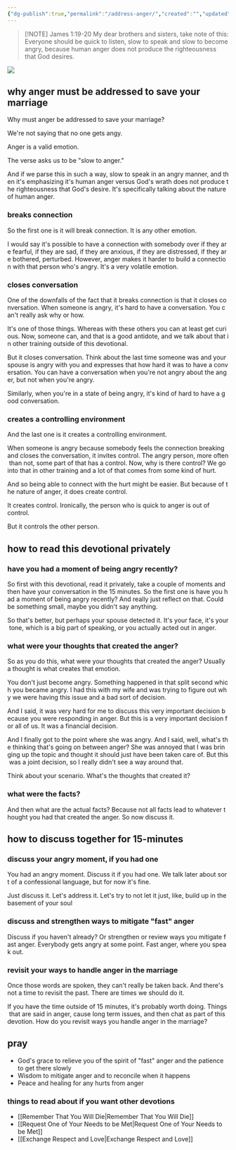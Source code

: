 ```yaml
---
{"dg-publish":true,"permalink":"/address-anger/","created":"","updated":""}
---
```



> [!NOTE] James 1:19-20
> My dear brothers and sisters, take note of this: Everyone should be quick to listen, slow to speak and slow to become angry, because human anger does not produce the righteousness that God desires.

![](https://res.cloudinary.com/dt9hlo5sw/image/upload/v1680119334/obsidian/image_idnrmi.png)

## why anger must be addressed to save your marriage
Why must anger be addressed to save your marriage?

We're not saying that no one gets angy.

Anger is a valid emotion.

The verse asks us to be "slow to anger."

And if we parse this in such a way, slow to speak in an angry manner, and then it's emphasizing it's human anger versus God's wrath does not produce the righteousness that God's desire. It's specifically talking about the nature of human anger.

### breaks connection
So the first one is it will break connection. It is any other emotion.

I would say it's possible to have a connection with somebody over if they are fearful, if they are sad, if they are anxious, if they are distressed, if they are bothered, perturbed. However, anger makes it harder to build a connection with that person who's angry. It's a very volatile emotion.

### closes conversation
One of the downfalls of the fact that it breaks connection is that it closes conversation. When someone is angry, it's hard to have a conversation. You can't really ask why or how.

It's one of those things. Whereas with these others you can at least get curious. Now, someone can, and that is a good antidote, and we talk about that in other training outside of this devotional.

But it closes conversation. Think about the last time someone was and your spouse is angry with you and expresses that how hard it was to have a conversation. You can have a conversation when you're not angry about the anger, but not when you're angry.

Similarly, when you're in a state of being angry, it's kind of hard to have a good conversation. 

### creates a controlling environment
And the last one is it creates a controlling environment. 

When someone is angry because somebody feels the connection breaking and closes the conversation, it invites control. The angry person, more often than not, some part of that has a control. Now, why is there control? We go into that in other training and a lot of that comes from some kind of hurt.

And so being able to connect with the hurt might be easier. But because of the nature of anger, it does create control. 

It creates control.  Ironically, the person who is quick to anger is out of control.

But it controls the other person.

## how to read this devotional privately

### have you had a moment of being angry recently?
So first with this devotional, read it privately, take a couple of moments and then have your conversation in the 15 minutes. So the first one is have you had a moment of being angry recently? And really just reflect on that. Could be something small, maybe you didn't say anything.

So that's better, but perhaps your spouse detected it. It's your face, it's your tone, which is a big part of speaking, or you actually acted out in anger. 

### what were your thoughts that created the anger?
So as you do this, what were your thoughts that created the anger? Usually a thought is what creates that emotion.

You don't just become angry. Something happened in that split second which you became angry. I had this with my wife and was trying to figure out why we were having this issue and a bad sort of decision.

And I said, it was very hard for me to discuss this very important decision because you were responding in anger. But this is a very important decision for all of us. It was a financial decision.

And I finally got to the point where she was angry. And I said, well, what's the thinking that's going on between anger? She was annoyed that I was bringing up the topic and thought it should just have been taken care of. But this was a joint decision, so I really didn't see a way around that.

Think about your scenario. What's the thoughts that created it?

### what were the facts?
And then what are the actual facts? Because not all facts lead to whatever thought you had that created the anger. So now discuss it.



## how to discuss together for 15-minutes

### discuss your angry moment, if you had one
You had an angry moment. Discuss it if you had one. We talk later about sort of a confessional language, but for now it's fine.

Just discuss it. Let's address it. Let's try to not let it just, like, build up in the basement of your soul

### discuss and strengthen ways to mitigate "fast" anger
Discuss if you haven't already? Or strengthen or review ways you mitigate fast anger. Everybody gets angry at some point. Fast anger, where you speak out.

### revisit your ways to handle anger in the marriage
Once those words are spoken, they can't really be taken back. And there's not a time to revisit the past. There are times we should do it.

If you have the time outside of 15 minutes, it's probably worth doing. Things that are said in anger, cause long term issues, and then chat as part of this devotion. How do you revisit ways you handle anger in the marriage? 
## pray

- God's grace to relieve you of the spirit of "fast" anger and the patience to get there slowly
- Wisdom to mitigate anger and to reconcile when it happens
- Peace and healing for any hurts from anger

### things to read about if you want other devotions
- [[Remember That You Will Die\|Remember That You Will Die]]
- [[Request One of Your Needs to be Met\|Request One of Your Needs to be Met]]
- [[Exchange Respect and Love\|Exchange Respect and Love]]

  
<!-- HTML Meta Tags --> <title>Address Anger</title> <head><meta name="description" content="Why must anger be addressed to save your marriage? We're not saying that no one gets angy. Anger is a valid emotion. The verse asks us to be "slow to anger.""> <!-- Facebook Meta Tags --> <meta property="og:url" content="https://themarriagehabit.com/address-anger/"> <meta property="og:type" content="website"> <meta property="og:title" content="Address Anger"> <meta property="og:description" content="Why must anger be addressed to save your marriage? We're not saying that no one gets angy. Anger is a valid emotion. The verse asks us to be "slow to anger.""> <meta property="og:image" content="https://res.cloudinary.com/dt9hlo5sw/image/upload/v1680119334/obsidian/image_idnrmi.png"> <!-- Twitter Meta Tags --> <meta name="twitter:card" content="summary_large_image"> <meta property="twitter:domain" content="themarriagehabit.com"> <meta property="twitter:url" content="https://themarriagehabit.com/address-anger/"> <meta name="twitter:title" content="Address Anger"> <meta name="twitter:description" content="Why must anger be addressed to save your marriage? We're not saying that no one gets angy. Anger is a valid emotion. The verse asks us to be "slow to anger.""> <meta name="twitter:image" content="https://res.cloudinary.com/dt9hlo5sw/image/upload/v1680119334/obsidian/image_idnrmi.png"> </head><!-- Meta Tags Generated via https://www.opengraph.xyz -->
